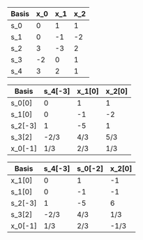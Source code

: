 | Basis | x_0 | x_1 | x_2 |
| ----- | --- | --- | --- |
| s_0   | 0   | 1   | 1   |
| s_1   | 0   | -1  | -2  |
| s_2   | 3   | -3  | 2   |
| s_3   | -2  | 0   | 1   |
| s_4   | 3   | 2   | 1   |

| Basis   | s_4[-3] | x_1[0] | x_2[0] |
| ------- | ------- | ------ | ------ |
| s_0[0]  | 0       | 1      | 1      |
| s_1[0]  | 0       | -1     | -2     |
| s_2[-3] | 1       | -5     | 1      |
| s_3[2]  | -2/3    | 4/3    | 5/3    |
| x_0[-1] | 1/3     | 2/3    | 1/3    |

| Basis   | s_4[-3] | s_0[-2] | x_2[0] |
| ------- | ------- | ------- | ------ |
| x_1[0]  | 0       | 1       | -1     |
| s_1[0]  | 0       | -1      | -1     |
| s_2[-3] | 1       | -5      | 6      |
| s_3[2]  | -2/3    | 4/3     | 1/3    |
| x_0[-1] | 1/3     | 2/3     | -1/3   | 
